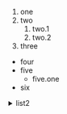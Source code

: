 1. one
2. two
   1. two.1
   2. two.2
3. three
* four
* five
  * five.one
* six


<details>
  <summary>list2</summary>

1. file1
2. file 2
   1. file 2.0
   2. file 2.1
 
 *__this is drop down__*
 **hello**

</details>
